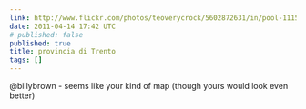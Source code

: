 ```yaml
---
link: http://www.flickr.com/photos/teoverycrock/5602872631/in/pool-1115946@N24
date: 2011-04-14 17:42 UTC
# published: false
published: true
title: provincia di Trento
tags: []
---
```


@billybrown - seems like your kind of map (though yours would look even better)
